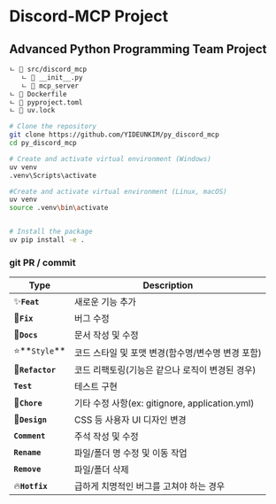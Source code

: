 # Discord-MCP Project

## Advanced Python Programming Team Project

```bash
ㄴ 📂 src/discord_mcp
   ㄴ 📂 __init__.py
   ㄴ 📂 mcp_server
ㄴ 📂 Dockerfile
ㄴ 📂 pyproject.toml
ㄴ 📂 uv.lock
```

```bash
# Clone the repository
git clone https://github.com/YIDEUNKIM/py_discord_mcp
cd py_discord_mcp

# Create and activate virtual environment (Windows)
uv venv
.venv\Scripts\activate

#Create and activate virtual environment (Linux, macOS)
uv venv
source .venv\bin\activate


# Install the package
uv pip install -e .
```


### git PR / commit

| **Type**         | **Description**                                   |
| ---------------- | ------------------------------------------------- |
| ✨**`Feat`**     | 새로운 기능 추가                                  |
| 🔨**`Fix`**      | 버그 수정                                         |
| 📝**`Docs`**     | 문서 작성 및 수정                                 |
| ⭐️**`Style`**   | 코드 스타일 및 포맷 변경(함수명/변수명 변경 포함) |
| 🧠**`Refactor`** | 코드 리팩토링(기능은 같으나 로직이 변경된 경우)   |
| **`Test`**       | 테스트 구현                                       |
| 🍎**`Chore`**    | 기타 수정 사항(ex: gitignore, application.yml)    |
| 🎨**`Design`**   | CSS 등 사용자 UI 디자인 변경                      |
| **`Comment`**    | 주석 작성 및 수정                                 |
| **`Rename`**     | 파일/폴더 명 수정 및 이동 작업                    |
| **`Remove`**     | 파일/폴더 삭제                                    |
| 🔥**`Hotfix`**   | 급하게 치명적인 버그를 고쳐야 하는 경우           |
